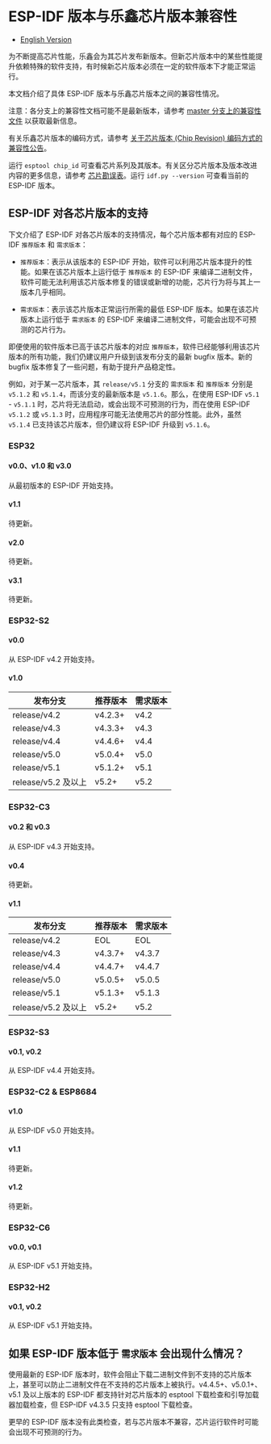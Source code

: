# ESP-IDF 版本与乐鑫芯片版本兼容性

* [English Version](./COMPATIBILITY.md)

为不断提高芯片性能，乐鑫会为其芯片发布新版本。但新芯片版本中的某些性能提升依赖特殊的软件支持，有时候新芯片版本必须在一定的软件版本下才能正常运行。

本文档介绍了具体 ESP-IDF 版本与乐鑫芯片版本之间的兼容性情况。

注意：各分支上的兼容性文档可能不是最新版本，请参考 [master 分支上的兼容性文件](https://github.com/espressif/esp-idf/blob/master/COMPATIBILITY_CN.md) 以获取最新信息。

有关乐鑫芯片版本的编码方式，请参考 [关于芯片版本 (Chip Revision) 编码方式的兼容性公告](https://www.espressif.com/sites/default/files/advisory_downloads/AR2022-005%20%E5%85%B3%E4%BA%8E%E8%8A%AF%E7%89%87%E7%89%88%E6%9C%AC%E7%BC%96%E7%A0%81%E6%96%B9%E5%BC%8F%20%28Chip%20Revision%29%20%E7%9A%84%E5%85%BC%E5%AE%B9%E6%80%A7%E5%85%AC%E5%91%8A.pdf)。

运行 `esptool chip_id` 可查看芯片系列及其版本。有关区分芯片版本及版本改进内容的更多信息，请参考 [芯片勘误表](https://www.espressif.com.cn/zh-hans/support/documents/technical-documents?keys=%E5%8B%98%E8%AF%AF%E8%A1%A8)。运行 `idf.py --version` 可查看当前的 ESP-IDF 版本。

## ESP-IDF 对各芯片版本的支持

下文介绍了 ESP-IDF 对各芯片版本的支持情况，每个芯片版本都有对应的 ESP-IDF `推荐版本` 和 `需求版本`：

- `推荐版本`：表示从该版本的 ESP-IDF 开始，软件可以利用芯片版本提升的性能。如果在该芯片版本上运行低于 `推荐版本` 的 ESP-IDF 来编译二进制文件，软件可能无法利用该芯片版本修复的错误或新增的功能，芯片行为将与其上一版本几乎相同。

- `需求版本`：表示该芯片版本正常运行所需的最低 ESP-IDF 版本。如果在该芯片版本上运行低于 `需求版本` 的 ESP-IDF 来编译二进制文件，可能会出现不可预测的芯片行为。

即便使用的软件版本已高于该芯片版本的对应 `推荐版本`，软件已经能够利用该芯片版本的所有功能，我们仍建议用户升级到该发布分支的最新 bugfix 版本。新的 bugfix 版本修复了一些问题，有助于提升产品稳定性。

例如，对于某一芯片版本，其 `release/v5.1` 分支的 `需求版本` 和 `推荐版本` 分别是 `v5.1.2` 和 `v5.1.4`，而该分支的最新版本是 `v5.1.6`。那么，在使用 ESP-IDF `v5.1` - `v5.1.1` 时，芯片将无法启动，或会出现不可预测的行为，而在使用 ESP-IDF `v5.1.2` 或 `v5.1.3` 时，应用程序可能无法使用芯片的部分性能。此外，虽然 `v5.1.4` 已支持该芯片版本，但仍建议将 ESP-IDF 升级到 `v5.1.6`。

### ESP32

#### v0.0、v1.0 和 v3.0

从最初版本的 ESP-IDF 开始支持。

#### v1.1

待更新。

#### v2.0

待更新。

#### v3.1

待更新。

### ESP32-S2

#### v0.0

从 ESP-IDF v4.2 开始支持。

#### v1.0

| 发布分支                | 推荐版本     | 需求版本 |
|------------------------|-------------|----------|
| release/v4.2           | v4.2.3+     | v4.2     |
| release/v4.3           | v4.3.3+     | v4.3     |
| release/v4.4           | v4.4.6+     | v4.4     |
| release/v5.0           | v5.0.4+     | v5.0     |
| release/v5.1           | v5.1.2+     | v5.1     |
| release/v5.2 及以上     | v5.2+       | v5.2     |

### ESP32-C3

#### v0.2 和 v0.3

从 ESP-IDF v4.3 开始支持。

#### v0.4

待更新。

#### v1.1

| 发布分支                | 推荐版本      | 需求版本  |
|------------------------|-------------|----------|
| release/v4.2           | EOL         | EOL      |
| release/v4.3           | v4.3.7+     | v4.3.7   |
| release/v4.4           | v4.4.7+     | v4.4.7   |
| release/v5.0           | v5.0.5+     | v5.0.5   |
| release/v5.1           | v5.1.3+     | v5.1.3   |
| release/v5.2 及以上     | v5.2+       | v5.2     |

### ESP32-S3

#### v0.1, v0.2

从 ESP-IDF v4.4 开始支持。

### ESP32-C2 & ESP8684

#### v1.0

从 ESP-IDF v5.0 开始支持。

#### v1.1

待更新。

#### v1.2

待更新。

### ESP32-C6

#### v0.0, v0.1

从 ESP-IDF v5.1 开始支持。

### ESP32-H2

#### v0.1, v0.2

从 ESP-IDF v5.1 开始支持。


## 如果 ESP-IDF 版本低于 `需求版本` 会出现什么情况？

使用最新的 ESP-IDF 版本时，软件会阻止下载二进制文件到不支持的芯片版本上，甚至可以防止二进制文件在不支持的芯片版本上被执行。v4.4.5+、v5.0.1+、v5.1 及以上版本的 ESP-IDF 都支持针对芯片版本的 esptool 下载检查和引导加载器加载检查，但 ESP-IDF v4.3.5 只支持 esptool 下载检查。

更早的 ESP-IDF 版本没有此类检查，若与芯片版本不兼容，芯片运行软件时可能会出现不可预测的行为。
